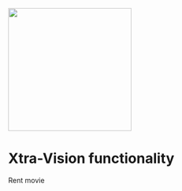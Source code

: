<img src='https://user-images.githubusercontent.com/73017820/117824880-bd767f00-b266-11eb-8486-d5bd206481ea.png' width='250px' />

# Xtra-Vision functionality

Rent movie
